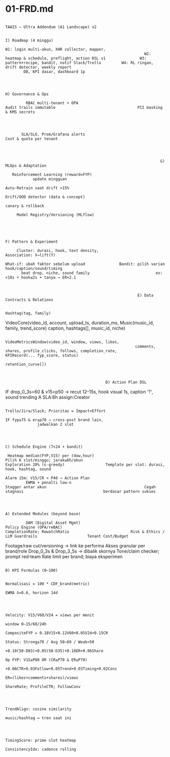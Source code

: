 <!-- generated: 2025-09-26 09:12:52 UTC -->

# 01-FRD.md

                                                                                                                           TAAIS — Ultra Addendum (A1 Landscape) v2

                                                                                                         I) Roadmap (4 minggu)

    W1: login multi‑akun, XHR collector, mapper,
                                                                 W2: heatmap & schedule, preflight, action DSL v1               W3: pattern+recipe, bandit, notif Slack/Trello         W4: RL ringan, drift detector, weekly report
            DB, KPI dasar, dashboard 1p



                                                                         H) Governance & Ops

             RBAC multi‑tenant + OPA                                           Audit trails immutable                                    PII masking & KMS secrets




           SLA/SLO, Prom/Grafana alerts                                       Cost & quota per tenant




                                                                        G) MLOps & Adaptation

       Reinforcement Learning (reward=FYP)
                update mingguan
                                                                           Auto‑Retrain saat drift >15%
                                                                                                                                    Drift/OOD detector (data & concept)
                                                                                canary & rollback

         Model Registry/Versioning (MLflow)




                                                                                                            F) Pattern & Experiment

         Cluster: durasi, hook, text density,                                  Association: X→lift(Y)
                                                                                                                                    What‑if: ubah faktor sebelum upload               Bandit: pilih varian hook/caption/sound/timing
           beat drop, niche, sound family                             ex: <18s + hook≤2s + tanya → ER×2.1



                                                              E) Data Contracts & Relations

                                                                                Hashtag(tag, family)




VideoCore(video_id, account, upload_ts, duration_ms,
                                                                        Music(music_id, family, trend_score)
       caption, hashtags[], music_id, niche)



                                                                VideoMetricsWindow(video_id, window, views, likes,
                                                             comments, shares, profile_clicks, follows, completion_rate,               KPIRecord(... fyp_score, status)
                                                                               retention_curve[])



                                                D) Action Plan DSL

   IF drop_0_3s>60 & v15<p50 → recut 12–15s,
    hook visual 1s, caption '?', sound trending A
               SLA:6h assign:Creator

                                                                     Trello/Jira/Slack; Prioritas = Impact×Effort

    IF fyp≥75 & er≥p70 → cross‑post brand lain,
                  jadwalkan 2 slot



                                                                                                                            C) Schedule Engine (7×24 + bandit)

     Heatmap median(FYP,V15) per (dow,hour)                              Pilih K slot/minggu; jarak≥6h/akun                              Exploration 20% (ε‑greedy)                  Template per slot: durasi, hook, hashtag, sound
                                                                                                                                                                                                                                        Alarm 15m: V15/CR < P40 → Action Plan
             EWMA + penalti low-n                                                 Stagger antar akun                                           Cegah stagnasi                                   berdasar pattern sukses



                                                                                                                           A) Extended Modules (beyond base)

             DAM (Digital Asset Mgmt)                                       Policy Engine (OPA/reBAC)                                  CompletionRate; RewatchRatio                           Risk & Ethics / LLM Guardrails                      Tenant Cost/Budget
   Footage/raw cut/versioning → link ke performa                           Akses granular per brand/role                          Drop_0_3s & Drop_3_5s → dibalik skornya                 Tone/claim checker; prompt red‑team           Rate limit per brand; biaya eksperimen



                                                                                                                                                                                             B) KPI Formulas (0–100)

                                                                                                                                  Normalisasi = 100 * CDF_brand(metric)
                                                                                                                                       EWMA λ=0.6, horizon 14d



                                                                                                                                  Velocity: V15/V60/V24 = views per menit
                                                                                                                                             window 0–15/60/24h
                                                                                                                                                                                  CompositeFYP = 0.18V15+0.12V60+0.05V24+0.15CR
                                                                                                                                                                                                                                       Status: Strong≥70 / Avg 50–69 / Weak<50
                                                                                                                                                                                    +0.10(50-D03)+0.05(50-D35)+0.10ER+0.06Share
                                                                                                                                                                                                                                       Op FYP: V15≥P80 OR (CR≥P70 & ER≥P70)
                                                                                                                                                                                 +0.06CTR+0.03Follow+0.05Trend+0.03Timing+0.02Cons
                                                                                                                                    ER=(likes+comments+shares)/views
                                                                                                                                     ShareRate; ProfileCTR; FollowConv



                                                                                                                                       TrendAlign: cosine similarity
                                                                                                                                       music/hashtag ↔ tren saat ini



                                                                                                                                      TimingScore: prime slot heatmap
                                                                                                                                       ConsistencyIdx: cadence rolling
